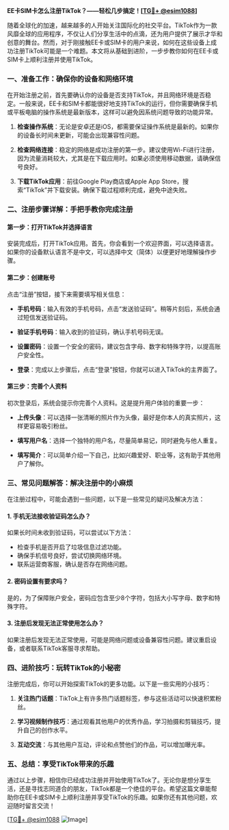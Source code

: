 **EE卡SIM卡怎么注册TikTok？——轻松几步搞定！[[TG💪+ @esim1088](https://t.me/s/esim1088)]**

随着全球化的加速，越来越多的人开始关注国际化的社交平台。TikTok作为一款风靡全球的应用程序，不仅让人们分享生活中的点滴，还为用户提供了展示才华和创意的舞台。然而，对于刚接触EE卡或SIM卡的用户来说，如何在这些设备上成功注册TikTok可能是一个难题。本文将从基础到进阶，一步步教你如何在EE卡或SIM卡上顺利注册并使用TikTok。

### 一、准备工作：确保你的设备和网络环境

在开始注册之前，首先要确认你的设备是否支持TikTok，并且网络环境是否稳定。一般来说，EE卡和SIM卡都能很好地支持TikTok的运行，但你需要确保手机或平板电脑的操作系统是最新版本，这样可以避免因系统问题导致的功能异常。

1. **检查操作系统**：无论是安卓还是iOS，都需要保证操作系统是最新的。如果你的设备长时间未更新，可能会出现兼容性问题。
   
2. **检查网络连接**：稳定的网络是成功注册的第一步。建议使用Wi-Fi进行注册，因为流量消耗较大，尤其是在下载应用时。如果必须使用移动数据，请确保信号良好。

3. **下载TikTok应用**：前往Google Play商店或Apple App Store，搜索“TikTok”并下载安装。确保下载过程顺利完成，避免中途失败。

### 二、注册步骤详解：手把手教你完成注册

#### 第一步：打开TikTok并选择语言

安装完成后，打开TikTok应用。首先，你会看到一个欢迎界面，可以选择语言。如果你的设备默认语言不是中文，可以选择中文（简体）以便更好地理解操作步骤。

#### 第二步：创建账号

点击“注册”按钮，接下来需要填写相关信息：

- **手机号码**：输入有效的手机号码，点击“发送验证码”。稍等片刻后，系统会通过短信发送验证码。
  
- **验证手机号码**：输入收到的验证码，确认手机号码无误。

- **设置密码**：设置一个安全的密码，建议包含字母、数字和特殊字符，以提高账户安全性。

- **登录**：完成以上步骤后，点击“登录”按钮，你就可以进入TikTok的主界面了。

#### 第三步：完善个人资料

初次登录后，系统会提示你完善个人资料。这是提升用户体验的重要一步：

- **上传头像**：可以选择一张清晰的照片作为头像，最好是你本人的真实照片，这样更容易吸引粉丝。
  
- **填写用户名**：选择一个独特的用户名，尽量简单易记，同时避免与他人重复。

- **填写简介**：可以简单介绍一下自己，比如兴趣爱好、职业等，这有助于其他用户了解你。

### 三、常见问题解答：解决注册中的小麻烦

在注册过程中，可能会遇到一些问题，以下是一些常见的疑问及解决方法：

#### 1. 手机无法接收验证码怎么办？

如果长时间未收到验证码，可以尝试以下方法：
- 检查手机是否开启了垃圾信息过滤功能。
- 确保手机信号良好，尝试切换网络环境。
- 联系运营商客服，确认是否存在网络问题。

#### 2. 密码设置有要求吗？

是的，为了保障账户安全，密码应包含至少8个字符，包括大小写字母、数字和特殊字符。

#### 3. 注册后发现无法正常使用怎么办？

如果注册后发现无法正常使用，可能是网络问题或设备兼容性问题。建议重启设备，或者联系TikTok客服寻求帮助。

### 四、进阶技巧：玩转TikTok的小秘密

注册完成后，你可以开始探索TikTok的更多功能。以下是一些实用的小技巧：

1. **关注热门话题**：TikTok上有许多热门话题标签，参与这些活动可以快速积累粉丝。

2. **学习视频制作技巧**：通过观看其他用户的优秀作品，学习拍摄和剪辑技巧，提升自己的创作水平。

3. **互动交流**：与其他用户互动，评论和点赞他们的作品，可以增加曝光率。

### 五、总结：享受TikTok带来的乐趣

通过以上步骤，相信你已经成功注册并开始使用TikTok了。无论你是想分享生活，还是寻找志同道合的朋友，TikTok都是一个绝佳的平台。希望这篇文章能帮助你在EE卡或SIM卡上顺利注册并享受TikTok的乐趣。如果你还有其他问题，欢迎随时留言交流！

[[TG💪+ @esim1088](https://t.me/s/esim1088) ![Image](https://i.postimg.cc/4NQfJmqS/Snipaste-2025-05-13-00-14-12.png)]